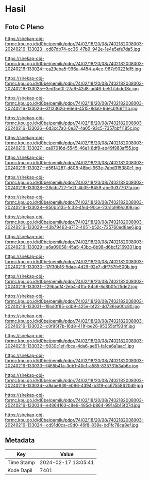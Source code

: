 # Hasil

## Foto C Plano

https://sirekap-obj-formc.kpu.go.id/d0be/pemilu/pdpr/74/02/18/20/08/7402182008003-20240216-133023--cd87db74-cc36-47b9-942e-1e4e5efe7da5.jpg

https://sirekap-obj-formc.kpu.go.id/d0be/pemilu/pdpr/74/02/18/20/08/7402182008003-20240216-133024--ca29eba5-996a-4454-a4ee-967e9022fdf5.jpg

https://sirekap-obj-formc.kpu.go.id/d0be/pemilu/pdpr/74/02/18/20/08/7402182008003-20240216-133025--3ed15d0f-27a6-42d8-ad46-be517abddf8c.jpg

https://sirekap-obj-formc.kpu.go.id/d0be/pemilu/pdpr/74/02/18/20/08/7402182008003-20240216-133026--3f123626-e6e6-4515-8da0-66ecbf66f11b.jpg

https://sirekap-obj-formc.kpu.go.id/d0be/pemilu/pdpr/74/02/18/20/08/7402182008003-20240216-133026--6d3cc7a0-0e37-4a05-93c5-7357bbf1185c.jpg

https://sirekap-obj-formc.kpu.go.id/d0be/pemilu/pdpr/74/02/18/20/08/7402182008003-20240216-133027--ca67016d-5545-46e1-8df9-ab49f983af55.jpg

https://sirekap-obj-formc.kpu.go.id/d0be/pemilu/pdpr/74/02/18/20/08/7402182008003-20240216-133027--d5614287-d808-48bd-963e-7abd315380c1.jpg

https://sirekap-obj-formc.kpu.go.id/d0be/pemilu/pdpr/74/02/18/20/08/7402182008003-20240216-133028--28ddc727-1e2f-4b35-8459-abe3d37707fa.jpg

https://sirekap-obj-formc.kpu.go.id/d0be/pemilu/pdpr/74/02/18/20/08/7402182008003-20240216-133028--850b5135-fc33-4fe4-90ce-23a1b999c008.jpg

https://sirekap-obj-formc.kpu.go.id/d0be/pemilu/pdpr/74/02/18/20/08/7402182008003-20240216-133029--43b79463-a712-4051-b52c-725760ed8ae6.jpg

https://sirekap-obj-formc.kpu.go.id/d0be/pemilu/pdpr/74/02/18/20/08/7402182008003-20240216-133029--a6a09058-45a5-43bc-8b98-d6bcf2169301.jpg

https://sirekap-obj-formc.kpu.go.id/d0be/pemilu/pdpr/74/02/18/20/08/7402182008003-20240216-133030--17f30b16-5dae-4d29-92e7-dff757fc500b.jpg

https://sirekap-obj-formc.kpu.go.id/d0be/pemilu/pdpr/74/02/18/20/08/7402182008003-20240216-133031--f29badf4-2eb4-41fa-84c6-6c8b0fc25de2.jpg

https://sirekap-obj-formc.kpu.go.id/d0be/pemilu/pdpr/74/02/18/20/08/7402182008003-20240216-133031--19ad0f85-cdb9-425e-bf22-dd736ea00c80.jpg

https://sirekap-obj-formc.kpu.go.id/d0be/pemilu/pdpr/74/02/18/20/08/7402182008003-20240216-133032--c0f95f7b-16d8-411f-be26-95355bff934f.jpg

https://sirekap-obj-formc.kpu.go.id/d0be/pemilu/pdpr/74/02/18/20/08/7402182008003-20240216-133032--5030c1ef-fbca-4da6-ae61-fa1ca6a1aac1.jpg

https://sirekap-obj-formc.kpu.go.id/d0be/pemilu/pdpr/74/02/18/20/08/7402182008003-20240216-133033--f465b41a-3db1-40c1-a585-835731b3ab6c.jpg

https://sirekap-obj-formc.kpu.go.id/d0be/pemilu/pdpr/74/02/18/20/08/7402182008003-20240216-133034--a9abe939-e096-4394-b319-cc67558620d9.jpg

https://sirekap-obj-formc.kpu.go.id/d0be/pemilu/pdpr/74/02/18/20/08/7402182008003-20240216-133034--e4864163-c8e9-495d-b864-991a5b15f07d.jpg

https://sirekap-obj-formc.kpu.go.id/d0be/pemilu/pdpr/74/02/18/20/08/7402182008003-20240216-133024--cd91d0ca-c9d0-46f8-839e-bd1fc78ca8ef.jpg


## Metadata

| Key        | Value               |
| ---------- | ------------------- |
| Time Stamp | 2024-02-17 13:05:41 |
| Kode Dapil | 7401                |



